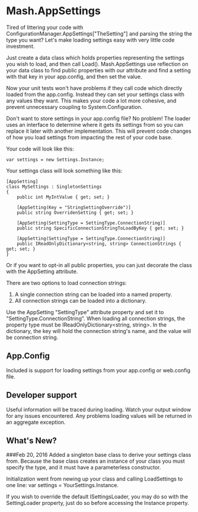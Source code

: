 # Mash.AppSettings

Tired of littering your code with ConfigurationManager.AppSettings["TheSetting"] and parsing the string the type you want?
Let's make loading settings easy with very little code investment.

Just create a data class which holds properties representing the settings you wish to load, and then call Load().
Mash.AppSettings use reflection on your data class to find public properties with our attribute and find a setting with that key in your app.config, and then set the value.

Now your unit tests won't have problems if they call code which directly loaded from the app.config.
Instead they can set your settings class with any values they want.
This makes your code a lot more cohesive, and prevent unnecessary coupling to System.Configuration.

Don't want to store settings in your app.config file? No problem!
The loader uses an interface to determine where it gets its settings from so you can replace it later with another implementation.
This will prevent code changes of how you load settings from impacting the rest of your code base.

Your code will look like this:

<pre><code>var settings = new Settings.Instance;</code></pre>

Your settings class will look something like this:
<pre><code>[AppSetting]
class MySettings : SingletonSettings<MySettings>
{
    public int MyIntValue { get; set; }

    [AppSetting(Key = "StringSettingOverride")]
    public string OverridenSetting { get; set; }

    [AppSetting(SettingType = SettingType.ConnectionString)]
    public string SpecificConnectionStringToLoadByKey { get; set; }

    [AppSetting(SettingType = SettingType.ConnectionString)]
    public IReadOnlyDictionary&lt;string, string&gt; ConnectionStrings { get; set; }
}</code></pre>

Or if you want to opt-in all public properties, you can just decorate the class with the AppSetting attribute.

There are two options to load connection strings:
1. A single connection string can be loaded into a named property.
2. All connection strings can be loaded into a dictionary.

Use the AppSetting "SettingType" attribute property and set it to "SettingType.ConnectionString".
When loading all connection strings, the property type must be IReadOnlyDictionary&lt;string, string&gt;.
In the dictionary, the key will hold the connection string's name, and the value will be connection string.

## App.Config
Included is support for loading settings from your app.config or web.config file.

## Developer support
Useful information will be traced during loading. Watch your output window for any issues encountered.
Any problems loading values will be returned in an aggregate exception.

## What's New?

###Feb 20, 2016
Added a singleton base class to derive your settings class from.
Because the base class creates an instance of your class you must specify the type, and it must have a parameterless constructor.

Initialization went from newing up your class and calling LoadSettings to one line: var settings = YourSettings.Instance.

If you wish to override the default ISettingsLoader, you may do so with the SettingLoader property, just do so before accessing the Instance property.